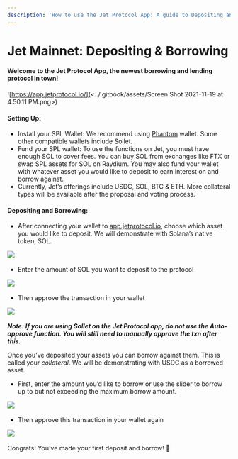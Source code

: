 ```yaml
---
description: 'How to use the Jet Protocol App: A guide to Depositing and Borrowing'
---
```


# Jet Mainnet: Depositing & Borrowing

#### Welcome to the Jet Protocol App, the newest borrowing and lending protocol in town!

![https://app.jetprotocol.io/](<../.gitbook/assets/Screen Shot 2021-11-19 at 4.50.11 PM.png>)

#### Setting Up:

* Install your SPL Wallet: We recommend using [Phantom](https://phantom.app) wallet. Some other compatible wallets include Sollet.
* Fund your SPL wallet: To use the functions on Jet, you must have enough SOL to cover fees. You can buy SOL from exchanges like FTX or swap SPL assets for SOL on Raydium. You may also fund your wallet with whatever asset you would like to deposit to earn interest on and borrow against.&#x20;
* Currently, Jet’s offerings include USDC, SOL, BTC & ETH. More collateral types will be available after the proposal and voting process.

#### Depositing and Borrowing:

* After connecting your wallet to [app.jetprotocol.io](https://app.jetprotocol.io), choose which asset you would like to deposit. We will demonstrate with Solana’s native token, SOL.

![](https://lh5.googleusercontent.com/7U2TDAZDfoMhK-tYggMfmNPOYJZLtIS7ckyqvy4Y81gEwgPMywSoB6Qqp3t\_GQXGwvIvCLqSjTTjXbR17iaRSkSeHFSQufx47rsNBs2N6KVIH1cvSSlJ2qBqWE6zhLz5Lk1z0a\_H=s1600)

* Enter the amount of SOL you want to deposit to the protocol

![](https://lh6.googleusercontent.com/4c2g7Wtppvd3YMqm\_UE0zB0IpHkVgECRYU4CYjbziAsoahmjdDaqMmmDFIKbcQdosERO5Ilc96QW855XK6iq-qSScqdEF6\_Af1CQi34g6liL8Fb691ZwCasczgKSWG1PNF9H9932=s1600)

* Then approve the transaction in your wallet

![](https://lh3.googleusercontent.com/YWrDQ6UG2mQbAT0pwWVIZ09i0sdLx9CY0bDEpLUrQNH2PeCG7dzggbGgYHCEMphP-YesSknB8d0VLr8Npz53M3GCdn-C0j3fFm\_FRqAQEinbxjARNXTh0novnUc8FomhS0kHsexg=s1600)

_**Note: If you are using Sollet on the Jet Protocol app, do not use the Auto-approve function. You will still need to manually approve the txn after this.**_

Once you’ve deposited your assets you can borrow against them. This is called your _collateral_. We will be demonstrating with USDC as a borrowed asset.

* First, enter the amount you’d like to borrow or use the slider to borrow up to but not exceeding the maximum borrow amount.

![](https://lh6.googleusercontent.com/9iUeAcuP-zbG99mCbubuoKd9yEeUnpSpe1NtAz39V7JEnkrolfPNUaEj9C46MUMSvtHSsd8gfzvwU3EawQRZvO3Gj7EbEIqBY2QGciJFcH7BGONfauLtovloh0l7N2QbEND3Zive=s1600)

* Then approve this transaction in your wallet again

![](https://lh4.googleusercontent.com/1Vy8ET7-ipmVF-fNLieUTO3Zkit5kflZJDaKsTIAqAPE6UVDkuJMnfg0opM0FviI7lZnWCqHkvYnmlGHDLCDVq13pHIk52Pw0QkKOgHndRoQBjxECCqwTCMIEG9\_N4UfHB2hWjDh=s1600)

Congrats! You’ve made your first deposit and borrow! :tada:
